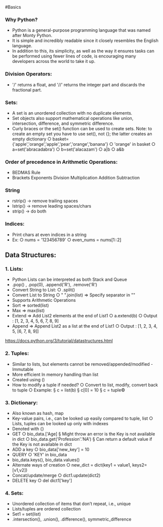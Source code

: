 #Basics

### Why Python?

- Python is a general-purpose programming language that was named after Monty Python. 
- It is simple and incredibly readable since it closely resembles the English language. 
- In addition to this, its simplicity, as well as the way it ensures tasks can be performed using fewer lines of code, is encouraging many developers across the world to take it up. 

### Division Operators:
- '/' returns a float, and '//' returns the integer part and discards the fractional part.

### Sets:
-  A set is an unordered collection with no duplicate elements.
- Set objects also support mathematical operations like union, intersection, difference, and symmetric difference.
- Curly braces or the set() function can be used to create sets. Note: to create an empty set you have to use set(), not {}; the latter creates an empty dictionary
	○ basket={'apple','orange','apple','pear','orange','banana'}
	○ 'orange' in basket
	○ a=set('abracadabra')
	○ b=set('alacazam')
	○ a|b
	○ a&b

### Order of precedence in Arithmetic Operations:
- BEDMAS Rule
- Brackets Exponents Division Multiplication Addition Subtraction

### String 
- rstrip() -> remove trailing spaces
- lstrip() -> remove leading spaces/chars
- strip() -> do both

### Indices:
- Print chars at even indices in a string
- Ex:
	○ nums = '123456789'
	○ even_nums = nums[1::2]

## Data Structures:

### 1. Lists:
- Python Lists can be interpreted as both Stack and Queue
- .pop() , .pop(0), .append('R'), .remove('R')
- Convert String to List:
	○ .split()
- Convert List to String
	○ " ".join(list) => Specify separator in ""
- Supports Arithmetic Operations
- Sort => sorted(list)
- Max => max(list)
- Extend => Add List2 elements at the end of List1
	○ a.extend(b)
	○ Output :  [1, 2, 3, 4, 5, 6, 7, 8, 9]
- Append => Append List2 as a list at the end of List1
	○ Output : [1, 2, 3, 4, 5, [6, 7, 8, 9]]

https://docs.python.org/3/tutorial/datastructures.html

### 2. Tuples:
- Similar to lists, but elements cannot be removed/appended/modified - Immutable 
- More efficient In memory handling than list
- Created using ()
- How to modify a tuple if needed?
	○ Convert to list, modify, convert back to tuple
	○ Example:
		§ c = list(b)
		§ c[0] = 10
		§ c = tuple©

### 3. Dictionary:
- Also known as hash, map
- Key-value pairs, i.e., can be looked up easily compared to tuple, list
	○ Lists, tuples can be looked up only with indexes
- Denoted with {}
- GET
	○ bio_data.['Age]
		§ Might throw an error is the Key is not available in dict
	○ bio_data.get('Profession'.'NA')
		§ Can return a default value if the Key is not available in dict
- ADD a key
	○ bio_data['new_key'] = 10
- QUERY
	○ 'KEY' in bio_data
- bio_data.keys(), bio_data.values()
- Alternate ways of creation
	○ new_dict = dict(key1 = value1, keys2=[v1,v2])
- Concat/update/merge
	○ dict1.update(dict2)
- DELETE key
	○ del dict1['key']

### 4. Sets:
- Unordered collection of items that don’t repeat, i.e., unique
- Lists/tuples are ordered collection
- Set1 = set(list)
- .intersection(), .union(), .difference(), symmetric_difference
